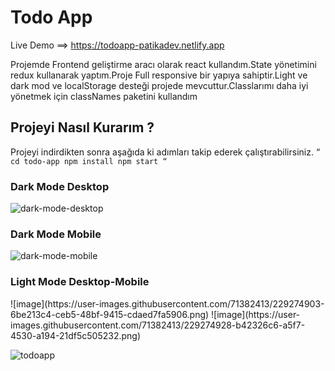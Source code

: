 <h1>Todo App</h1>

Live Demo ==> https://todoapp-patikadev.netlify.app

<p>Projemde Frontend geliştirme aracı olarak react kullandım.State yönetimini redux kullanarak yaptım.Proje Full responsive bir yapıya sahiptir.Light ve dark mod ve localStorage desteği projede mevcuttur.Classlarımı daha iyi yönetmek için classNames paketini kullandım</p>

<h2>Projeyi Nasıl Kurarım ? </h2>

Projeyi indirdikten sonra aşağıda ki adımları takip ederek çalıştırabilirsiniz.
“`
cd todo-app
npm install
npm start
“`

<h3>Dark Mode Desktop</h3>
<img src="https://user-images.githubusercontent.com/71382413/229274782-6542bb78-f0e6-4ac2-bb27-39b1bf860266.png" alt="dark-mode-desktop"/>

<h3>Dark Mode Mobile</h3>
<img src="https://user-images.githubusercontent.com/71382413/229275715-2c8bf547-c3cb-41a6-82a7-ef64514704bf.png" alt="dark-mode-mobile"/>

<h3>Light Mode Desktop-Mobile</h3>
![image](https://user-images.githubusercontent.com/71382413/229274903-6be213c4-ceb5-48bf-9415-cdaed7fa5906.png)
![image](https://user-images.githubusercontent.com/71382413/229274928-b42326c6-a5f7-4530-a194-21df5c505232.png)

![todoapp](https://user-images.githubusercontent.com/71382413/229275641-453551b4-1ce8-4a00-9394-0b1b0b5a1bb5.gif)
